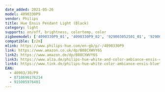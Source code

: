 ```yaml
---
date_added: 2021-05-26
model: 4090330P9
vendor: Philips
title: Hue Ensis Pendant Light (Black)
category: light
supports: on/off, brightness, colortemp, color
zigbeemodel: ['4090330P9_01', '4090330P9_02', '929003052501_01', '929003052501_02']
compatible: [z2m]
mlink: https://www.philips-hue.com/en-gb/p/-/4090330P9
link: https://www.amazon.co.uk/dp/B08CXWVY6S
link2: https://www.amazon.de/dp/B08CXWVY6S
link3: https://www.alza.de/philips-hue-white-and-color-ambiance-ensis-4090330p7-d6133260.htm
link4: https://www.tink.de/philips-hue-white-color-ambiance-ensis-bluetooth-pendelleuchte
EAN: 
  - 40903/30/P9
  - 8718696176214
  - 915005976401
---
```


